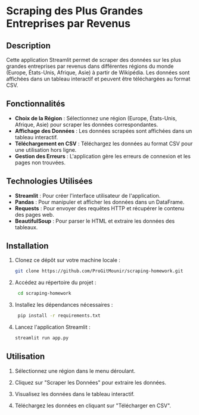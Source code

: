 # Scraping des Plus Grandes Entreprises par Revenus

## Description
Cette application Streamlit permet de scraper des données sur les plus grandes entreprises par revenus dans différentes régions du monde (Europe, États-Unis, Afrique, Asie) à partir de Wikipédia. Les données sont affichées dans un tableau interactif et peuvent être téléchargées au format CSV.

## Fonctionnalités
- **Choix de la Région** : Sélectionnez une région (Europe, États-Unis, Afrique, Asie) pour scraper les données correspondantes.
- **Affichage des Données** : Les données scrapées sont affichées dans un tableau interactif.
- **Téléchargement en CSV** : Téléchargez les données au format CSV pour une utilisation hors ligne.
- **Gestion des Erreurs** : L'application gère les erreurs de connexion et les pages non trouvées.

## Technologies Utilisées
- **Streamlit** : Pour créer l'interface utilisateur de l'application.
- **Pandas** : Pour manipuler et afficher les données dans un DataFrame.
- **Requests** : Pour envoyer des requêtes HTTP et récupérer le contenu des pages web.
- **BeautifulSoup** : Pour parser le HTML et extraire les données des tableaux.

## Installation
1. Clonez ce dépôt sur votre machine locale :
   ```bash
   git clone https://github.com/ProGitMounir/scraping-homework.git
   
2. Accédez au répertoire du projet :
   ```bash
    cd scraping-homework

3. Installez les dépendances nécessaires :
   ```bash
    pip install -r requirements.txt
   
4. Lancez l'application Streamlit :
   ```bash
   streamlit run app.py

## Utilisation
1. Sélectionnez une région dans le menu déroulant.

2. Cliquez sur "Scraper les Données" pour extraire les données.

3. Visualisez les données dans le tableau interactif.

4. Téléchargez les données en cliquant sur "Télécharger en CSV".





